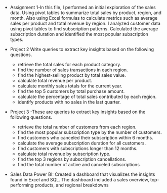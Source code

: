 - Assignment 1-In this file, I performed an initial exploration of the sales data. Using pivot tables to summarize total sales by product, region, and month. Also using Excel formulas to calculate metrics such as average sales per product and total revenue by region. 
I analyzed customer data using pivot tables to find subscription patterns. Calculated the average subscription duration and identified the most popular subscription types.
- Project 2 Write queries to extract key insights based on the following questions. 
  - retrieve the total sales for each product category.
  - find the number of sales transactions in each region.
  - find the highest-selling product by total sales value.
  - calculate total revenue per product.
  - calculate monthly sales totals for the current year.
  - find the top 5 customers by total purchase amount.
  - calculate the percentage of total sales contributed by each region.
  - identify products with no sales in the last quarter.
- Project 3 
  -These are queries to extract key insights based on the following questions.
  - retrieve the total number of customers from each region.
  - find the most popular subscription type by the number of customers.
  - find customers who canceled their subscription within 6 months.
  - calculate the average subscription duration for all customers. 
  - find customers with subscriptions longer than 12 months.
  - calculate total revenue by subscription type. 
  - find the top 3 regions by subscription cancellations.
  - find the total number of active and canceled subscriptions

- Sales Data Power BI: Created a dashboard that visualizes the insights found in Excel and SQL. The dashboard included a sales overview, top-performing products, and regional breakdowns
